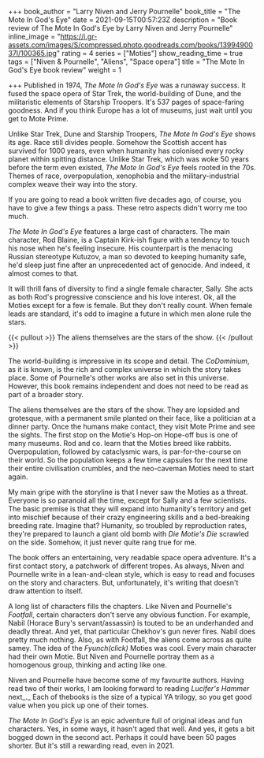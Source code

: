 +++
book_author = "Larry Niven and Jerry Pournelle"
book_title = "The Mote In God's Eye"
date = 2021-09-15T00:57:23Z
description = "Book review of The Mote In God's Eye by Larry Niven and Jerry Pournelle"
inline_image = "https://i.gr-assets.com/images/S/compressed.photo.goodreads.com/books/1399490037l/100365.jpg"
rating = 4
series = ["Moties"]
show_reading_time = true
tags = ["Niven & Pournelle", "Aliens", "Space opera"]
title = "The Mote In God's Eye book review"
weight = 1

+++
Published in 1974, _The Mote In God's Eye_ was a runaway success. It fused the space opera of Star Trek, the world-building of Dune, and the militaristic elements of Starship Troopers. It's 537 pages of space-faring goodness. And if you think Europe has a lot of museums, just wait until you get to Mote Prime.

Unlike Star Trek, Dune and Starship Troopers, _The Mote In God's Eye_ shows its age. Race still divides people. Somehow the Scottish accent has survived for 1000 years, even when humanity has colonised every rocky planet within spitting distance. Unlike Star Trek, which was woke 50 years before the term even existed, _The Mote In God's Eye_ feels rooted in the 70s. Themes of race, overpopulation, xenophobia and the military-industrial complex weave their way into the story.

If you are going to read a book written five decades ago, of course, you have to give a few things a pass. These retro aspects didn't worry me too much.

_The Mote In God's Eye_ features a large cast of characters. The main character, Rod Blaine, is a Captain Kirk-ish figure with a tendency to touch his nose when he's feeling insecure. His counterpart is the menacing Russian stereotype Kutuzov, a man so devoted to keeping humanity safe, he'd sleep just fine after an unprecedented act of genocide. And indeed, it almost comes to that.

It will thrill fans of diversity to find a single female character, Sally. She acts as both Rod's progressive conscience and his love interest. Ok, all the Moties except for a few is female. But they don't really count. When female leads are standard, it's odd to imagine a future in which men alone rule the stars.

{{< pullout >}} The aliens themselves are the stars of the show. {{< /pullout >}}

The world-building is impressive in its scope and detail. The _CoDominium_, as it is known, is the rich and complex universe in which the story takes place. Some of Pournelle's other works are also set in this universe. However, this book remains independent and does not need to be read as part of a broader story.

The aliens themselves are the stars of the show. They are lopsided and grotesque, with a permanent smile planted on their face, like a politician at a dinner party. Once the humans make contact, they visit Mote Prime and see the sights. The first stop on the Motie's Hop-on Hope-off bus is one of many museums. Rod and co. learn that the Moties breed like rabbits. Overpopulation, followed by cataclysmic wars, is par-for-the-course on their world. So the population keeps a few time capsules for the next time their entire civilisation crumbles, and the neo-caveman Moties need to start again.

My main gripe with the storyline is that I never saw the Moties as a threat. Everyone is so paranoid all the time, except for Sally and a few scientists. The basic premise is that they will expand into humanity's territory and get into mischief because of their crazy engineering skills and a bed-breaking breeding rate. Imagine that? Humanity, so troubled by reproduction rates, they're prepared to launch a giant old bomb with _Die Motie's Die_ scrawled on the side. Somehow, it just never quite rang true for me.

The book offers an entertaining, very readable space opera adventure. It's a first contact story, a patchwork of different tropes. As always, Niven and Pournelle write in a lean-and-clean style, which is easy to read and focuses on the story and characters. But, unfortunately, it's writing that doesn't draw attention to itself.

A long list of characters fills the chapters. Like Niven and Pournelle's _Footfall_, certain characters don't serve any obvious function. For example, Nabil (Horace Bury's servant/assassin) is touted to be an underhanded and deadly threat. And yet, that particular Chekhov's gun never fires. Nabil does pretty much nothing. Also, as with Footfall, the aliens come across as quite samey. The idea of the _Fyunch(click)_ Moties was cool. Every main character had their own Motie. But Niven and Pournelle portray them as a homogenous group, thinking and acting like one.

Niven and Pournelle have become some of my favourite authors. Having read two of their works, I am looking forward to reading _Lucifer's Hammer_ next_._ Each of thebooks is the size of a typical YA trilogy, so you get good value when you pick up one of their tomes.

_The Mote In God's Eye_ is an epic adventure full of original ideas and fun characters. Yes, in some ways, it hasn't aged that well. And yes, it gets a bit bogged down in the second act. Perhaps it could have been 50 pages shorter. But it's still a rewarding read, even in 2021.